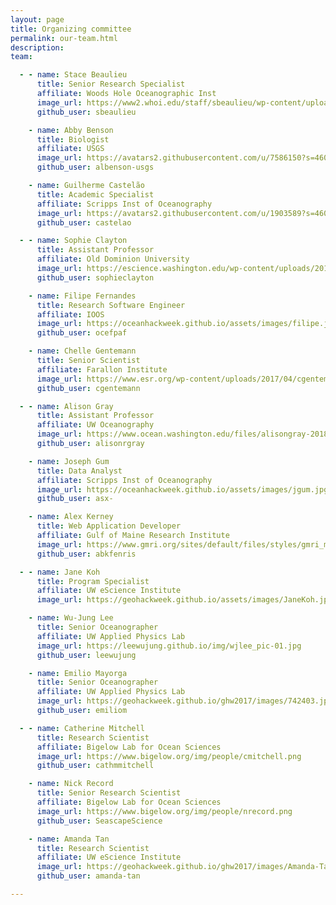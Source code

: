 ```yaml
---
layout: page
title: Organizing committee
permalink: our-team.html
description:
team:

  - - name: Stace Beaulieu
      title: Senior Research Specialist
      affiliate: Woods Hole Oceanographic Inst
      image_url: https://www2.whoi.edu/staff/sbeaulieu/wp-content/uploads/sites/30/2019/02/Stace_IMG_1365-300x225.jpg
      github_user: sbeaulieu

    - name: Abby Benson
      title: Biologist
      affiliate: USGS
      image_url: https://avatars2.githubusercontent.com/u/7586150?s=460&u=bf2237ee0c831389ffc49fce8ad3bdbdceadb178&v=4
      github_user: albenson-usgs

    - name: Guilherme Castelão
      title: Academic Specialist
      affiliate: Scripps Inst of Oceanography
      image_url: https://avatars2.githubusercontent.com/u/1903589?s=460&v=4
      github_user: castelao

  - - name: Sophie Clayton
      title: Assistant Professor
      affiliate: Old Dominion University
      image_url: https://escience.washington.edu/wp-content/uploads/2015/09/Bio-Sophie-Clayton.jpg
      github_user: sophieclayton

    - name: Filipe Fernandes
      title: Research Software Engineer
      affiliate: IOOS
      image_url: https://oceanhackweek.github.io/assets/images/filipe.jpg
      github_user: ocefpaf

    - name: Chelle Gentemann
      title: Senior Scientist
      affiliate: Farallon Institute
      image_url: https://www.esr.org/wp-content/uploads/2017/04/cgentemannstaff.jpg
      github_user: cgentemann

  - - name: Alison Gray
      title: Assistant Professor
      affiliate: UW Oceanography
      image_url: https://www.ocean.washington.edu/files/alisongray-2018-20180717023407_smsq.jpg
      github_user: alisonrgray

    - name: Joseph Gum
      title: Data Analyst
      affiliate: Scripps Inst of Oceanography
      image_url: https://oceanhackweek.github.io/assets/images/jgum.jpg
      github_user: asx-

    - name: Alex Kerney
      title: Web Application Developer
      affiliate: Gulf of Maine Research Institute
      image_url: https://www.gmri.org/sites/default/files/styles/gmri_main/public/staff/alexk_web.jpg?itok=UL1vO0HZ
      github_user: abkfenris

  - - name: Jane Koh
      title: Program Specialist
      affiliate: UW eScience Institute
      image_url: https://geohackweek.github.io/assets/images/JaneKoh.jpg

    - name: Wu-Jung Lee
      title: Senior Oceanographer
      affiliate: UW Applied Physics Lab
      image_url: https://leewujung.github.io/img/wjlee_pic-01.jpg
      github_user: leewujung

    - name: Emilio Mayorga
      title: Senior Oceanographer
      affiliate: UW Applied Physics Lab
      image_url: https://geohackweek.github.io/ghw2017/images/742403.jpg
      github_user: emiliom

  - - name: Catherine Mitchell
      title: Research Scientist
      affiliate: Bigelow Lab for Ocean Sciences
      image_url: https://www.bigelow.org/img/people/cmitchell.png
      github_user: cathmmitchell

    - name: Nick Record
      title: Senior Research Scientist
      affiliate: Bigelow Lab for Ocean Sciences
      image_url: https://www.bigelow.org/img/people/nrecord.png
      github_user: SeascapeScience

    - name: Amanda Tan
      title: Research Scientist
      affiliate: UW eScience Institute
      image_url: https://geohackweek.github.io/ghw2017/images/Amanda-Tan-300x300.jpg
      github_user: amanda-tan

---
```

